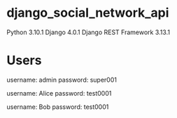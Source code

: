 # django_social_network_api
Python 3.10.1
Django 4.0.1
Django REST Framework 3.13.1

# Users
username: admin
password: super001

username: Alice
password: test0001

username: Bob
password: test0001
